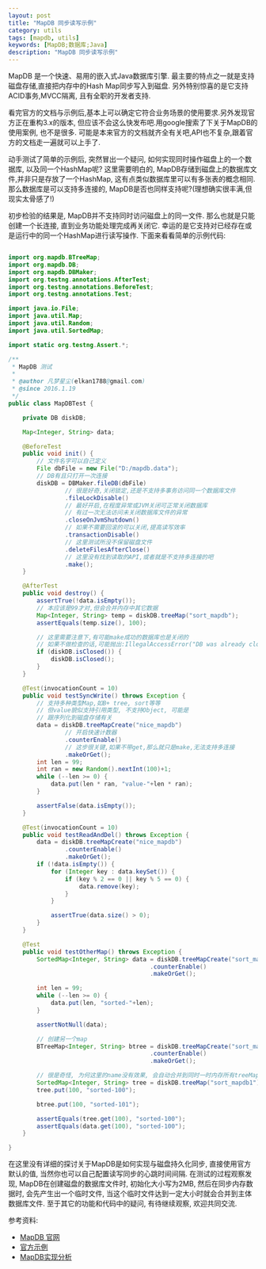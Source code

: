 ```yaml
---
layout: post
title: "MapDB 同步读写示例"
category: utils
tags: [mapdb, utils]
keywords: [MapDB;数据库;Java]
description: "MapDB 同步读写示例"
---
```


MapDB 是一个快速、易用的嵌入式Java数据库引擎. 最主要的特点之一就是支持磁盘存储,直接把内存中的Hash Map同步写入到磁盘. 另外特别惊喜的是它支持ACID事务,MVCC隔离, 且有全职的开发者支持.

<!-- more -->

看完官方的文档与示例后,基本上可以确定它符合业务场景的使用要求.另外发现官方正在重构3.x的版本, 但应该不会这么快发布吧.用google搜索了下关于MapDB的使用案例, 也不是很多. 可能是本来官方的文档就齐全有关吧,API也不复杂,跟着官方的文档走一遍就可以上手了.

动手测试了简单的示例后, 突然冒出一个疑问, 如何实现同时操作磁盘上的一个数据库, 以及同一个HashMap呢? 这里需要明白的, MapDB存储到磁盘上的数据库文件,并非只是存放了一个HashMap, 这有点类似数据库里可以有多张表的概念相同. 那么数据库是可以支持多连接的, MapDB是否也同样支持呢?(理想确实很丰满,但现实太骨感了!)

初步检验的结果是, MapDB并不支持同时访问磁盘上的同一文件. 那么也就是只能创建一个长连接, 直到业务功能处理完成再关闭它. 幸运的是它支持对已经存在或是运行中的同一个HashMap进行读写操作. 下面来看看简单的示例代码:

```java

import org.mapdb.BTreeMap;
import org.mapdb.DB;
import org.mapdb.DBMaker;
import org.testng.annotations.AfterTest;
import org.testng.annotations.BeforeTest;
import org.testng.annotations.Test;

import java.io.File;
import java.util.Map;
import java.util.Random;
import java.util.SortedMap;

import static org.testng.Assert.*;

/**
 * MapDB 测试
 *
 * @author 凡梦星尘(elkan1788@gmail.com)
 * @since 2016.1.19
 */
public class MapDBTest {

    private DB diskDB;

    Map<Integer, String> data;

    @BeforeTest
    public void init() {
        // 文件名字可以自己定义
        File dbFile = new File("D:/mapdb.data");
        // DB有且只打开一次连接
        diskDB = DBMaker.fileDB(dbFile)
                // 很是好奇,关闭锁定,还是不支持多事务访问同一个数据库文件
                .fileLockDisable()
                // 最好开启,在程度异常或JVM关闭可正常关闭数据库
                // 有过一次无法访问未关闭数据库文件的异常
                .closeOnJvmShutdown()
                // 如果不需要回滚的可以关闭,提高读写效率
                .transactionDisable()
                // 这里测试所没不保留磁盘文件
                .deleteFilesAfterClose()
                // 这里没有找到读取的API,或者就是不支持多连接的吧
                .make();
    }

    @AfterTest
    public void destroy() {
        assertTrue(!data.isEmpty());
        // 本应该是99才对,但会合并内存中其它数据
        Map<Integer, String> temp = diskDB.treeMap("sort_mapdb");
        assertEquals(temp.size(), 100);

        // 这里需要注意下,有可能make成功的数据库也是关闭的
        // 如果不做检查的话,可能抛出:IllegalAccessError("DB was already closed")
        if (diskDB.isClosed()) {
            diskDB.isClosed();
        }
    }

    @Test(invocationCount = 10)
    public void testSyncWrite() throws Exception {
        // 支持多种类型Map,如B+ tree, sort等等
        // 但value貌似支持引用类型, 不支持Object, 可能是
        // 跟序列化到磁盘存储有关
        data = diskDB.treeMapCreate("nice_mapdb")
                // 开启快速计数器
                .counterEnable()
                // 这步很关键,如果不带get,那么就只是make,无法支持多连接
                .makeOrGet();
        int len = 99;
        int ran = new Random().nextInt(100)+1;
        while (--len >= 0) {
            data.put(len * ran, "value-"+len * ran);
        }

        assertFalse(data.isEmpty());
    }

    @Test(invocationCount = 10)
    public void testReadAndDel() throws Exception {
        data = diskDB.treeMapCreate("nice_mapdb")
                .counterEnable()
                .makeOrGet();
        if (!data.isEmpty()) {
            for (Integer key : data.keySet()) {
                if (key % 2 == 0 || key % 5 == 0) {
                    data.remove(key);
                }
            }

            assertTrue(data.size() > 0);
        }
    }

    @Test
    public void testOtherMap() throws Exception {
        SortedMap<Integer, String> data = diskDB.treeMapCreate("sort_mapdb")
                                        .counterEnable()
                                        .makeOrGet();

        int len = 99;
        while (--len >= 0) {
            data.put(len, "sorted-"+len);
        }

        assertNotNull(data);

        // 创建另一个map
        BTreeMap<Integer, String> btree = diskDB.treeMapCreate("sort_mapdb2")
                                        .counterEnable()
                                        .makeOrGet();

        // 很是奇怪, 为何这里的name没有效果, 会自动合并到同时一时内存所有treeMap中
        SortedMap<Integer, String> tree = diskDB.treeMap("sort_mapdb1");
        tree.put(100, "sorted-100");

        btree.put(100, "sorted-101");

        assertEquals(tree.get(100), "sorted-100");
        assertEquals(data.get(100), "sorted-100");
    }

}

```

在这里没有详细的探讨关于MapDB是如何实现与磁盘持久化同步, 直接使用官方默认的值, 当然你也可以自己配置读写同步的心跳时间间隔. 在测试的过程观察发现, MapDB在创建磁盘的数据库文件时, 初始化大小写为2MB, 然后在同步内存数据时, 会先产生出一个临时文件, 当这个临时文件达到一定大小时就会合并到主体数据库文件. 至于其它的功能和代码中的疑问, 有待继续观察, 欢迎共同交流.


参考资料:

- [MapDB 官网](http://www.mapdb.org/)
- [官方示例](https://github.com/jankotek/MapDB/tree/master/src/test/java/examples)
- [MapDB实现分析](http://hill007299.iteye.com/blog/2031208)

